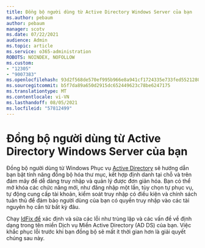 ```yaml
---
title: Đồng bộ người dùng từ Active Directory Windows Server của bạn
ms.author: pebaum
author: pebaum
manager: scotv
ms.date: 07/22/2021
audience: Admin
ms.topic: article
ms.service: o365-administration
ROBOTS: NOINDEX, NOFOLLOW
ms.custom:
- "12305"
- "9007383"
ms.openlocfilehash: 93d2f568de570ef995b966e8a941cf1724335e733fed5521280396516437d698
ms.sourcegitcommit: b5f7da89a650d2915dc652449623c78be6247175
ms.translationtype: MT
ms.contentlocale: vi-VN
ms.lasthandoff: 08/05/2021
ms.locfileid: "57812499"
---
```

# <a name="sync-users-from-your-windows-server-active-directory"></a>Đồng bộ người dùng từ Active Directory Windows Server của bạn

Đồng bộ người dùng từ Windows Phục vụ [Active Directory](https://admin.microsoft.com/AdminPortal/Home#/featureexplorer/security/Identity) sẽ hướng dẫn bạn bật tính năng đồng bộ hóa thư mục, kết hợp định danh tại chỗ và trên đám mây để dễ dàng truy nhập và quản lý được đơn giản hóa. Bạn có thể mở khóa các chức năng mới, như đăng nhập một lần, tùy chọn tự phục vụ, tự động cung cấp tài khoản, kiểm soát truy nhập có điều kiện và chính sách tuân thủ để đảm bảo người dùng của bạn có quyền truy nhập vào các tài nguyên họ cần từ bất kỳ đâu. 

Chạy [IdFix để](https://admin.microsoft.com/Adminportal/Home?source=applauncher#/modernonboarding/IdentityWizard) xác định và sửa các lỗi như trùng lặp và các vấn đề về định dạng trong tên miền Dịch vụ Miền Active Directory (AD DS) của bạn. Việc khắc phục lỗi trước khi bạn đồng bộ sẽ mất ít thời gian hơn là giải quyết chúng sau này.

